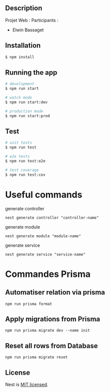 ## Description

Projet Web : Participants :
- Elwin Bassaget

## Installation

```bash
$ npm install
```

## Running the app

```bash
# development
$ npm run start

# watch mode
$ npm run start:dev

# production mode
$ npm run start:prod
```

## Test

```bash
# unit tests
$ npm run test

# e2e tests
$ npm run test:e2e

# test coverage
$ npm run test:cov
```

# Useful commands
generate controller
```
nest generate controller "controller-name"
```
generate module
```
nest generate module "module-name"
```
generate service
```
nest generate service "service-name"
```

# Commandes Prisma

## Automatiser relation via prisma

```
npm run prisma format

```

## Apply migrations from Prisma

```
npm run prisma migrate dev --name init
```

## Reset all rows from Database

```
npm run prisma migrate reset
```

## License

Nest is [MIT licensed](LICENSE).
